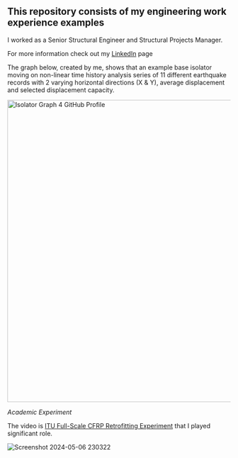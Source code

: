 ## This repository consists of my engineering work experience examples

I worked as a Senior Structural Engineer and Structural Projects Manager. 

For more information check out my [LinkedIn](https://www.linkedin.com/in/caglarustun/) page

The graph below, created by me, shows that an example base isolator moving on non-linear time history analysis series of 11 different earthquake records with 2 varying horizontal directions (X & Y), average displacement and selected displacement capacity.

<img width="682" alt="Isolator Graph 4 GitHub Profile" src="https://github.com/Chadlar/Engineering_Experience/assets/163336843/0e45e699-422a-4f6f-8131-fe70994f5a6e">


*Academic Experiment*

The video is [ITU Full-Scale CFRP Retrofitting Experiment](https://www.youtube.com/watch?v=MuI9fNgvi2A) that I played significant role.

![Screenshot 2024-05-06 230322](https://github.com/Chadlar/Engineering_Experience/assets/163336843/cbc2a811-166d-4bce-a3d5-01b18d3608eb)


